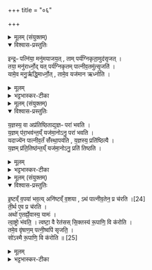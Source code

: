 +++
title = "०६"

+++

<details><summary>मूलम् (संयुक्तम्)</summary>

इन्द्र॒ᳶ पत्नि॑या॒ मनु॑मयाजय॒त्ताम्पर्य॑ग्निकृता॒मुद॑सृज॒त्तया॒ मनु॑रार्ध्नो॒द्यत्पर्य॑ग्निकृतम्पात्नीव॒तमु॑त्सृ॒जति॒ यामे॒व मनु॒र्ऋद्धि॒मार्ध्नो॒त्तामे॒व यज॑मान ऋध्नोति
</details>

<details open><summary>विश्वास-प्रस्तुतिः</summary>

इन्द्र॒ᳶ पत्नि॑या॒ मनु॑मयाजय॒त् ,
ताम् पर्य॑ग्निकृता॒मुद॑सृजत् ।  
तया॒ मनु॑रार्ध्नो॒द् यत् पर्य॑ग्निकृतम् पात्नीव॒तमु॑त्सृ॒जति॑ ।  
यामे॒व मनु॒र्ऋद्धि॒मार्ध्नो॒त् , तामे॒व यज॑मान ऋध्नोति ।  
</details>

<details><summary>मूलम्</summary>

इन्द्र॒ᳶ पत्नि॑या॒ मनु॑मयाजय॒त् ,
ताम् पर्य॑ग्निकृता॒मुद॑सृजत् ।  
तया॒ मनु॑रार्ध्नो॒द् यत् पर्य॑ग्निकृतम् पात्नीव॒तमु॑त्सृ॒जति॑ ।  
यामे॒व मनु॒र्ऋद्धि॒मार्ध्नो॒त् , तामे॒व यज॑मान ऋध्नोति ।  
</details>

<details><summary>भट्टभास्कर-टीका</summary>

1इन्द्रः पत्निया मनुमित्यादि ॥ अत्र शाखान्तरे पठ्यते - 'पात्नीवते यूपे त्वाष्ट्रं साण्डं छागमुपाकरोति' इति । तदत्र पत्नीसंयाजोत्तरकालभाविपत्नीसम्बन्धनिमित्तकः पत्नीशब्दः पात्नीवते यूपे वर्तते यथा अग्रेण शालामुखीयं पात्नीवतं मिनोतीति तत्संबन्धात्तस्मिन्योजनीयः पशुरपि पत्नीत्युच्यते, मतुपो वाऽभेदोपचाराद्वाऽयमर्थः । पात्नीवतयूपोपाकरणीयेन त्वाष्ट्रोण पशुना इन्द्रो मनुमयाजयत् । अथ तां पत्नीं पात्नीवतसंबन्धिनं त्वाष्ट्रं पशुं पर्यग्निकरणानन्तरमुदसृजत् असमाप्तमेव कर्म तदन्तमुत्सृष्टवान् । मनुश्च तेन प्रयोगेण ऋद्धिं गतः । यदित्यादि । पात्नीवतमिति संप्रति मतुपा निर्दिशति यूपम् । 'छन्दसीरः' इति मतुपो वत्वम् । तत्संबन्धी पशुः पात्नीवतः । ऋद्धिमार्ध्नोदिति । सामान्यविशेषभावेन नेयम् ॥
</details>

<details><summary>मूलम् (संयुक्तम्)</summary>

य॒ज्ञस्य॒ वा अप्र॑तिष्ठिताद्य॒ज्ञᳶ परा॑ भवति य॒ज्ञम्प॑रा॒भव॑न्त॒य्ँयज॑मा॒नोऽनु॒ परा॑ भवति॒ यदाज्ये॑न पात्नीव॒तँ सँ॑स्था॒पय॑ति य॒ज्ञस्य॒ प्रति॑ष्ठित्यै य॒ज्ञम्प्र॑ति॒तिष्ठ॑न्त॒य्ँयज॑मा॒नोऽनु॒ प्रति॑ तिष्ठती
</details>

<details open><summary>विश्वास-प्रस्तुतिः</summary>

य॒ज्ञस्य॒ वा अप्र॑तिष्ठिताद्य॒ज्ञᳶ परा॑ भवति ।  
य॒ज्ञम् प॑रा॒भव॑न्त॒य्ँ यज॑मा॒नोऽनु॒ परा॑ भवति ।  
यदाज्ये॑न पात्नीव॒तँ सँ॑स्था॒पय॑ति , य॒ज्ञस्य॒ प्रति॑ष्ठित्यै ।  
य॒ज्ञम् प्र॑ति॒तिष्ठ॑न्त॒य्ँ यज॑मा॒नोऽनु॒ प्रति॑ तिष्ठति ।  
</details>

<details><summary>मूलम्</summary>

य॒ज्ञस्य॒ वा अप्र॑तिष्ठिताद्य॒ज्ञᳶ परा॑ भवति ।  
य॒ज्ञम् प॑रा॒भव॑न्त॒य्ँ यज॑मा॒नोऽनु॒ परा॑ भवति ।  
यदाज्ये॑न पात्नीव॒तँ सँ॑स्था॒पय॑ति , य॒ज्ञस्य॒ प्रति॑ष्ठित्यै ।  
य॒ज्ञम् प्र॑ति॒तिष्ठ॑न्त॒य्ँ यज॑मा॒नोऽनु॒ प्रति॑ तिष्ठति ।  
</details>

<details><summary>भट्टभास्कर-टीका</summary>

2यज्ञस्य वा इत्यादि ॥ अप्रतिष्ठितात् । अप्रतिष्ठितं भावे निष्ठा, असमाप्तिः । अप्रतिष्ठिताद्यज्ञस्य यज्ञावयवस्यासमाप्तत्वेन हेतुना यज्ञोवयवी पराभवति विनश्यति । यद्वा - यज्ञस्य वा अप्रतिष्ठितावयवात् यज्ञः पराभवति । यज्ञं च पराभवन्तं विनश्यन्तं अनु हेतुं कृत्वा यजमानः पराभवति । हेतावनोः कर्म प्रवचनीयत्वम् । समाधत्ते - यदाज्येनेत्यादि । पशुमुत्सृज्य आज्येन शेषं कर्मणस्संस्थापयेत् । यावन्ति पशोरवदानानि स्युः तावत्कृत्व आज्यस्यावद्येदिति केचित् । कर्मोत्सर्गादाज्येन कमार्न्तरं कुर्यादित्यन्ये ॥
</details>

<details><summary>मूलम् (संयुक्तम्)</summary>

इ॒ष्टव्ँव॒पया॑ [24]  
भव॒त्यनि॑ष्टव्ँव॒शयाऽथ॑ पात्नीव॒तेन॒ प्र च॑रति ती॒र्थ ए॒व प्र च॑र॒त्यथो॑ ए॒तर्ह्ये॒वास्य॒ याम॑स्त्वा॒ष्ट्रो भ॑वति॒ त्वष्टा॒ वै रेत॑सस्सि॒क्तस्य॑ रू॒पाणि॒ वि क॑रोति॒ तमे॒व वृ॑षाण॒म्पत्नी॒ष्वपि॑ सृजति॒ सो॑ऽस्मै रू॒पाणि॒ वि क॑रोति ॥ [25]  
</details>

<details open><summary>विश्वास-प्रस्तुतिः</summary>

इ॒ष्टव्ँ व॒पया॑ भव॒त्य् अनि॑ष्टव्ँ व॒शया , ऽथ॑ पात्नीव॒तेन॒ प्र च॑रति ।[24]  
ती॒र्थ ए॒व प्र च॑रति ।  
अथो॑ ए॒तर्ह्ये॒वास्य॒ यामः॑ ।  
त्वा॒ष्ट्रो भ॑वति॒ । त्वष्टा॒ वै रेत॑सस् सि॒क्तस्य॑ रू॒पाणि॒ वि क॑रोति ।  
तमे॒व वृ॑षाण॒म् पत्नी॒ष्वपि॑ सृजति॒ ।  
सो॑ऽस्मै रू॒पाणि॒ वि क॑रोति ॥ [25]  
</details>

<details><summary>मूलम्</summary>

इ॒ष्टव्ँ व॒पया॑ भव॒त्य् अनि॑ष्टव्ँ व॒शया , ऽथ॑ पात्नीव॒तेन॒ प्र च॑रति ।[24]  
ती॒र्थ ए॒व प्र च॑रति ।  
अथो॑ ए॒तर्ह्ये॒वास्य॒ यामः॑ ।  
त्वा॒ष्ट्रो भ॑वति॒ । त्वष्टा॒ वै रेत॑सस् सि॒क्तस्य॑ रू॒पाणि॒ वि क॑रोति ।  
तमे॒व वृ॑षाण॒म् पत्नी॒ष्वपि॑ सृजति॒ ।  
सो॑ऽस्मै रू॒पाणि॒ वि क॑रोति ॥ [25]  
</details>

<details><summary>भट्टभास्कर-टीका</summary>

3इष्टं वपयेत्यादि ॥ यदाऽनूबन्ध्या वपा हुता भवति वशया चानूबन्ध्या हविषा अनिष्टं भवति अथ तस्मिन् काले पात्नीवतेन प्रचरति करोति । एवं कुर्वन् तीर्थे स्थान एव प्रचरति । अथो अपिच एतर्हि एतस्मिन्नेव काले अस्य कर्मणस्संबन्धिनां पुरोडाशहविषा यामः उपरमः अतोऽप्यन्यस्मिन्काले युक्तोस्य प्रचारः । त्वाष्ट्र इत्यादि । गतम् । वृषाणं वर्षितारं पत्नीष्वपिसृजति अनुप्रवेशयति । स चास्मै यजमानाय रूपाणि विकरोति विविधान्युत्पादयति । ऋद्धिमान् भवति ॥

इति षष्ठे षष्ठे षष्ठः ॥  
</details>

